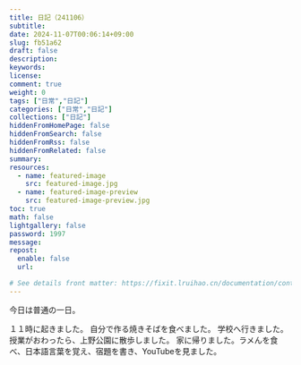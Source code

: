 ```yaml
---
title: 日記（241106）
subtitle:
date: 2024-11-07T00:06:14+09:00
slug: fb51a62
draft: false
description:
keywords:
license:
comment: true
weight: 0
tags: ["日常","日記"]
categories: ["日常","日記"]
collections: ["日記"]
hiddenFromHomePage: false
hiddenFromSearch: false
hiddenFromRss: false
hiddenFromRelated: false
summary:
resources:
  - name: featured-image
    src: featured-image.jpg
  - name: featured-image-preview
    src: featured-image-preview.jpg
toc: true
math: false
lightgallery: false
password: 1997
message:
repost:
  enable: false
  url:

# See details front matter: https://fixit.lruihao.cn/documentation/content-management/introduction/#front-matter
---
```


今日は普通の一日。
<!--more-->
１１時に起きました。
自分で作る焼きそばを食べました。
学校へ行きました。
授業がおわったら、上野公園に散歩しました。
家に帰りました。ラメんを食べ、日本語言葉を覚え、宿題を書き、YouTubeを見ました。

